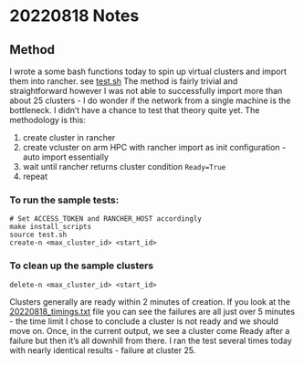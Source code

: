 # 20220818 Notes

## Method

I wrote a some bash functions today to spin up virtual clusters and import them into rancher. see [test.sh](../bin/test.sh) The method is fairly trivial and straightforward however I was not able to successfully import more than about 25 clusters - I do wonder if the network from a single machine is the bottleneck. I didn’t have a chance to test that theory quite yet. The methodology is this:

1. create cluster in rancher
1. create vcluster on arm HPC with rancher import as init configuration - auto import essentially
1. wait until rancher returns cluster condition `Ready=True`
1. repeat

### To run the sample tests:
```
# Set ACCESS_TOKEN and RANCHER_HOST accordingly
make install_scripts
source test.sh
create-n <max_cluster_id> <start_id>
```

### To clean up the sample clusters
`delete-n <max_cluster_id> <start_id>`


Clusters generally are ready within 2 minutes of creation. If you look at the [20220818_timings.txt](../test-runs/20220818_timings.txt) file you can see the failures are all just over 5 minutes - the time limit I chose to conclude a cluster is not ready and we should move on. Once, in the current output, we see a cluster come Ready after a failure but then it’s all downhill from there. I ran the test several times today with nearly identical results - failure at cluster 25.
